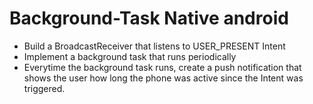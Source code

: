 # Background-Task Native android

- Build a BroadcastReceiver that listens to USER_PRESENT Intent
- Implement a background task that runs periodically
- Everytime the background task runs, create a push notification that shows the
user how long the phone was active since the Intent was triggered.
